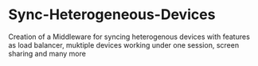 # Sync-Heterogeneous-Devices
Creation of a Middleware for syncing heterogenous devices with features as load balancer, muktiple devices working under one session, screen sharing and many more

